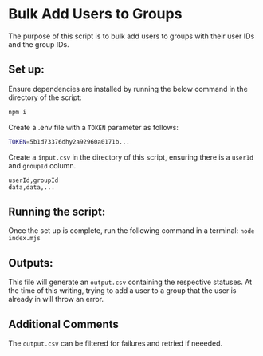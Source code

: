 # Bulk Add Users to Groups

The purpose of this script is to bulk add users to groups with their user IDs and the group IDs.

## Set up:

Ensure dependencies are installed by running the below command in the directory of the script:

```bash
npm i
```

Create a .env file with a `TOKEN` parameter as follows:

```bash
TOKEN=5b1d73376dhy2a92960a0171b...
```

Create a `input.csv` in the directory of this script, ensuring there is a `userId` and `groupId` column.

```csv
userId,groupId
data,data,...
```

## Running the script:

Once the set up is complete, run the following command in a terminal:
`node index.mjs`

## Outputs:

This file will generate an `output.csv` containing the respective statuses. At the time of this writing, trying to add a user to a group that the user is already in will throw an error.

## Additional Comments

The `output.csv` can be filtered for failures and retried if neeeded.
